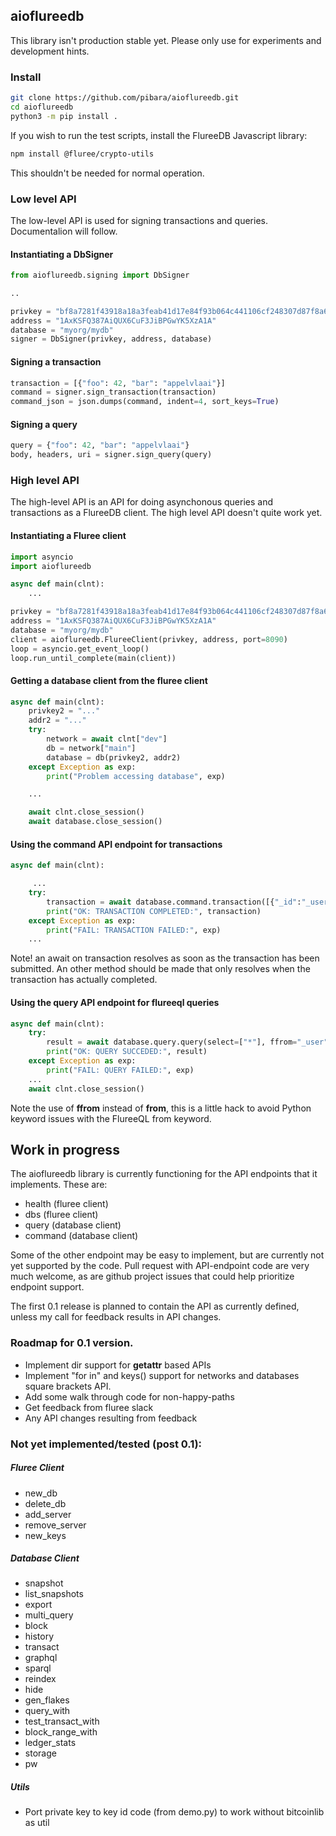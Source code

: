 ## aioflureedb

This library isn't production stable yet. Please only use for experiments and development hints.

### Install


```bash
git clone https://github.com/pibara/aioflureedb.git
cd aioflureedb
python3 -m pip install .
```

If you wish to run the test scripts, install the FlureeDB Javascript library:

```bash
npm install @fluree/crypto-utils
```

This shouldn't be needed for normal operation.

### Low level API

The low-level API is used for signing transactions and queries. Documentalion will follow.

#### Instantiating a DbSigner 

```python
from aioflureedb.signing import DbSigner

..

privkey = "bf8a7281f43918a18a3feab41d17e84f93b064c441106cf248307d87f8a60453"
address = "1AxKSFQ387AiQUX6CuF3JiBPGwYK5XzA1A"
database = "myorg/mydb"
signer = DbSigner(privkey, address, database)

```

#### Signing a transaction

```python
transaction = [{"foo": 42, "bar": "appelvlaai"}]
command = signer.sign_transaction(transaction)
command_json = json.dumps(command, indent=4, sort_keys=True) 
```

#### Signing a query

```python
query = {"foo": 42, "bar": "appelvlaai"}
body, headers, uri = signer.sign_query(query)
```
### High level API
The high-level API is an API for doing asynchonous queries and transactions as a FlureeDB client. The high level API doesn't quite work yet.

#### Instantiating a Fluree client

```python
import asyncio
import aioflureedb

async def main(clnt):
    ...

privkey = "bf8a7281f43918a18a3feab41d17e84f93b064c441106cf248307d87f8a60453"
address = "1AxKSFQ387AiQUX6CuF3JiBPGwYK5XzA1A"
database = "myorg/mydb"
client = aioflureedb.FlureeClient(privkey, address, port=8090)
loop = asyncio.get_event_loop()
loop.run_until_complete(main(client))

```

#### Getting a database client from the fluree client

```python
async def main(clnt):
    privkey2 = "..."
    addr2 = "..."
    try:
        network = await clnt["dev"]
        db = network["main"]
        database = db(privkey2, addr2)
    except Exception as exp:
        print("Problem accessing database", exp)

    ...

    await clnt.close_session()
    await database.close_session()
```

#### Using the command API endpoint for transactions

```python
async def main(clnt):

     ...
    try:
        transaction = await database.command.transaction([{"_id":"_user","username": randomuser}])
        print("OK: TRANSACTION COMPLETED:", transaction)
    except Exception as exp:
        print("FAIL: TRANSACTION FAILED:", exp) 
    ...
```

Note! an await on transaction resolves as soon as the transaction has been submitted. An other method should be made that only resolves when the transaction has actually completed.


#### Using the query API endpoint for flureeql queries

```python
async def main(clnt):
    try:
        result = await database.query.query(select=["*"], ffrom="_user")
        print("OK: QUERY SUCCEDED:", result)
    except Exception as exp:
        print("FAIL: QUERY FAILED:", exp)
    ...
    await clnt.close_session()
```
Note the use of **ffrom** instead of **from**, this is a little hack to avoid Python keyword issues with the FlureeQL from keyword.

## Work in progress

The aioflureedb library is currently functioning for the API endpoints that it implements. 
These are:

* health  (fluree client)
* dbs     (fluree client)
* query   (database client)
* command (database client)

Some of the other endpoint may be easy to implement, but are currently not yet supported by the code. Pull request with API-endpoint code are very much welcome, as are github project issues that could help prioritize endpoint support.

The first 0.1 release is planned to contain the API as currently defined, unless my call for feedback results in API changes.

### Roadmap for 0.1 version.

* Implement dir support for __getattr__ based APIs
* Implement "for in" and keys() support for networks and databases square brackets API.
* Add some walk through code for non-happy-paths
* Get feedback from fluree slack
* Any API changes resulting from feedback

### Not yet implemented/tested (post 0.1):

##### Fluree Client
* new\_db
* delete\_db
* add\_server
* remove\_server
* new\_keys

##### Database Client
* snapshot
* list\_snapshots
* export
* multi\_query
* block
* history
* transact
* graphql
* sparql
* reindex
* hide
* gen\_flakes
* query\_with
* test\_transact\_with
* block\_range\_with
* ledger\_stats
* storage
* pw

##### Utils
* Port private key to key id code (from demo.py) to work without bitcoinlib as util
